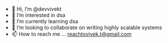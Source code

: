 - 👋 Hi, I’m @devvivekt
- 👀 I’m interested in dsa
- 🌱 I’m currently learning dsa
- 💞️ I’m looking to collaborate on writing highly scalable systems
- 📫 How to reach me ... reachtovivek.t@gmail.com

<!---
devvivekt/devvivekt is a ✨ special ✨ repository because its `README.md` (this file) appears on your GitHub profile.
You can click the Preview link to take a look at your changes.
--->
